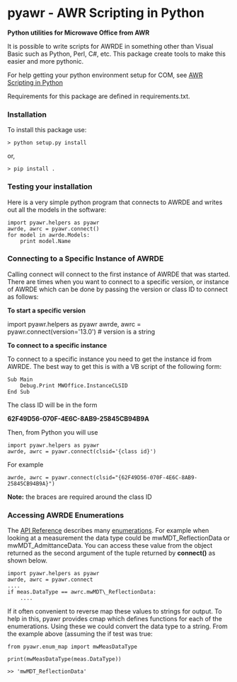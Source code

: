 # pyawr - AWR Scripting in Python

**Python utilities for Microwave Office from AWR**

It is possible to write scripts for AWRDE in something other than Visual Basic such as Python, Perl, C#, etc.  This package create tools to make this easier and more pythonic.

For help getting your python environment setup for COM, see [AWR Scripting in Python](http://kb.awr.com/display/SCRIPTS/AWR+Scripting+in+Python)

Requirements for this package are defined in requirements.txt.

### Installation

To install this package use:

    > python setup.py install

or,

    > pip install .


### Testing your installation

Here is a very simple python program that connects to AWRDE and writes out all the models in the software:

	import pyawr.helpers as pyawr
	awrde, awrc = pyawr.connect()
	for model in awrde.Models:
		print model.Name
		
### Connecting to a Specific Instance of AWRDE

Calling connect will connect to the first instance of AWRDE that was started.  There are times when you want to connect to a specific version, or instance of AWRDE which can be done by passing the version or class ID to connect as follows:

**To start a specific version**

   import pyawr.helpers as pyawr
   awrde, awrc = pyawr.connect(version='13.0')  # version is a string
   
   
**To connect to a specific instance**

To connect to a specific instance you need to get the instance id from AWRDE.  The best way to get this is with a VB script of the following form:

	Sub Main
		Debug.Print MWOffice.InstanceCLSID
	End Sub
	
The class ID will be in the form 

**62F49D56-070F-4E6C-8AB9-25845CB94B9A**

Then, from Python you will use

	import pyawr.helpers as pyawr
	awrde, awrc = pyawr.connect(clsid='{class id}')
	
For example

	awrde, awrc = pyawr.connect(clsid="{62F49D56-070F-4E6C-8AB9-25845CB94B9A}")
	
**Note:** the braces are required around the class ID

### Accessing AWRDE Enumerations

The [API Reference](https://awrcorp.com/download/faq/english/docs/ApiReference/api_reference.html) describes many [enumerations](https://awrcorp.com/download/faq/english/docs/ApiReference/ch02s03.html).  For example when looking at a measurement the data type could be mwMDT\_ReflectionData or mwMDT\_AdmittanceData. You can access these value from the object returned as the second argument of the tuple returned by  **connect()** as shown below.

	import pyawr.helpers as pyawr
	awrde, awrc = pyawr.connect
	....
	if meas.DataType == awrc.mwMDT\_ReflectionData:
		....
		
If it often convenient to reverse map these values to strings for output.  To help in this, pyawr provides cmap which defines functions for each of the enumerations.  Using these we could convert the data type to a string.  From the example above (assuming the if test was true:

	from pyawr.enum_map import mwMeasDataType
	
	print(mwMeasDataType(meas.DataType))
	
	>> 'mwMDT_ReflectionData'
